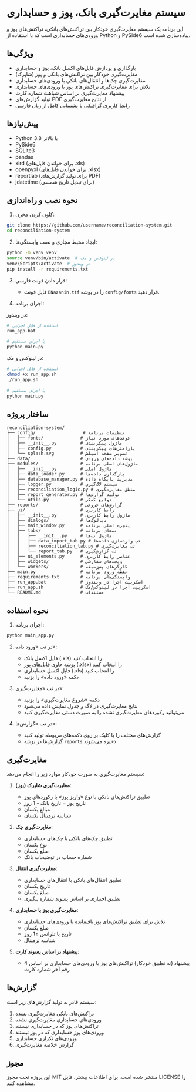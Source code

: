 # سیستم مغایرت‌گیری بانک، پوز و حسابداری

این برنامه یک سیستم مغایرت‌گیری خودکار بین تراکنش‌های بانکی، تراکنش‌های پوز و ورودی‌های حسابداری است که با استفاده از Python و PySide6 پیاده‌سازی شده است.

## ویژگی‌ها

- بارگذاری و پردازش فایل‌های اکسل بانک، پوز و حسابداری
- مغایرت‌گیری خودکار بین تراکنش‌های بانکی و پوز (شاپرک)
- مغایرت‌گیری چک‌ها و انتقال‌های بانکی با ورودی‌های حسابداری
- تلاش برای مغایرت‌گیری تراکنش‌های پوز با ورودی‌های حسابداری
- پیشنهاد مغایرت‌گیری بر اساس شباهت شماره کارت
- تولید گزارش‌های PDF از نتایج مغایرت‌گیری
- رابط کاربری گرافیکی با پشتیبانی کامل از زبان فارسی

## پیش‌نیازها

- Python 3.8 یا بالاتر
- PySide6
- SQLite3
- pandas
- xlrd (برای خواندن فایل‌های .xls)
- openpyxl (برای خواندن فایل‌های .xlsx)
- reportlab (برای تولید گزارش‌های PDF)
- jdatetime (برای تبدیل تاریخ شمسی)

## نحوه نصب و راه‌اندازی

1. کلون کردن مخزن:

```bash
git clone https://github.com/username/reconciliation-system.git
cd reconciliation-system
```

2. ایجاد محیط مجازی و نصب وابستگی‌ها:

```bash
python -m venv venv
source venv/bin/activate  # در لینوکس و مک
venv\Scripts\activate  # در ویندوز
pip install -r requirements.txt
```

3. قرار دادن فونت فارسی:
   - فایل فونت `BNazanin.ttf` را در پوشه `config/fonts` قرار دهید.

4. اجرای برنامه:

در ویندوز:
```bash
# استفاده از فایل اجرایی
run_app.bat

# یا اجرای مستقیم
python main.py
```

در لینوکس و مک:
```bash
# استفاده از فایل اجرایی
chmod +x run_app.sh
./run_app.sh

# یا اجرای مستقیم
python main.py
```

## ساختار پروژه

```
reconciliation-system/
├── config/                  # تنظیمات برنامه
│   ├── fonts/              # فونت‌های مورد نیاز
│   ├── __init__.py         # ماژول پیکربندی
│   ├── config.py           # پارامترهای پیکربندی
│   └── splash.svg          # تصویر صفحه اسپلش
├── data/                   # پوشه داده‌های ورودی
├── modules/                # ماژول‌های اصلی برنامه
│   ├── __init__.py         # ماژول اصلی
│   ├── data_loader.py      # بارگذاری داده‌ها
│   ├── database_manager.py # مدیریت پایگاه داده
│   ├── logger.py           # سیستم لاگ‌گیری
│   ├── reconciliation_logic.py # منطق مغایرت‌گیری
│   ├── report_generator.py # تولید گزارش‌ها
│   └── utils.py            # توابع کمکی
├── reports/                # گزارش‌های خروجی
├── ui/                     # رابط کاربری
│   ├── __init__.py         # ماژول رابط کاربری
│   ├── dialogs/            # دیالوگ‌ها
│   ├── main_window.py      # پنجره اصلی برنامه
│   ├── tabs/               # تب‌های برنامه
│   │   ├── __init__.py     # ماژول تب‌ها
│   │   ├── data_import_tab.py # تب واردسازی داده‌ها
│   │   ├── reconciliation_tab.py # تب مغایرت‌گیری
│   │   └── report_tab.py   # تب گزارش‌گیری
│   ├── ui_elements.py      # عناصر رابط کاربری
│   ├── widgets/            # ویجت‌های سفارشی
│   └── workers/            # کارگرهای پس‌زمینه
├── main.py                 # نقطه ورود برنامه
├── requirements.txt        # وابستگی‌های برنامه
├── run_app.bat             # اسکریپت اجرا در ویندوز
├── run_app.sh              # اسکریپت اجرا در لینوکس/مک
└── README.md               # مستندات
```

## نحوه استفاده

1. اجرای برنامه:

```bash
python main_app.py
```

2. در تب «ورود داده»:
   - فایل اکسل بانک (.xls) را انتخاب کنید
   - پوشه حاوی فایل‌های پوز (.xlsx) را انتخاب کنید
   - فایل اکسل حسابداری (.xls) را انتخاب کنید
   - دکمه «ورود داده» را بزنید

3. در تب «مغایرت‌گیری»:
   - دکمه «شروع مغایرت‌گیری» را بزنید
   - نتایج مغایرت‌گیری در لاگ و جدول نمایش داده می‌شود
   - می‌توانید رکوردهای مغایرت‌گیری نشده را به صورت دستی مغایرت‌گیری کنید

4. در تب «گزارش‌ها»:
   - گزارش‌های مختلف را با کلیک بر روی دکمه‌های مربوطه تولید کنید
   - گزارش‌ها در پوشه `reports` ذخیره می‌شوند

## مغایرت‌گیری

سیستم مغایرت‌گیری به صورت خودکار موارد زیر را انجام می‌دهد:

1. **مغایرت‌گیری شاپرک (پوز)**:
   - تطبیق تراکنش‌های بانکی با نوع «واریز پوز» با رکوردهای پوز
   - تاریخ پوز = تاریخ بانک - 1 روز
   - مبالغ یکسان
   - شناسه ترمینال یکسان

2. **مغایرت‌گیری چک**:
   - تطبیق چک‌های بانکی با چک‌های حسابداری
   - نوع یکسان
   - مبلغ یکسان
   - شماره حساب در توضیحات بانک

3. **مغایرت‌گیری انتقال**:
   - تطبیق انتقال‌های بانکی با انتقال‌های حسابداری
   - تاریخ یکسان
   - مبلغ یکسان
   - تطبیق اختیاری بر اساس پسوند شماره پیگیری

4. **مغایرت‌گیری پوز با حسابداری**:
   - تلاش برای تطبیق تراکنش‌های پوز باقیمانده با ورودی‌های حسابداری
   - مبلغ یکسان
   - تاریخ با تلرانس ±1 روز
   - شناسه ترمینال

5. **پیشنهاد بر اساس پسوند کارت**:
   - پیشنهاد (نه تطبیق خودکار) تراکنش‌های پوز با ورودی‌های حسابداری بر اساس 4 رقم آخر شماره کارت

## گزارش‌ها

سیستم قادر به تولید گزارش‌های زیر است:

1. تراکنش‌های بانکی مغایرت‌گیری نشده
2. ورودی‌های حسابداری مغایرت‌گیری نشده
3. تراکنش‌های پوز که در حسابداری نیستند
4. ورودی‌های پوز حسابداری که در پوز نیستند
5. ورودی‌های تکراری حسابداری
6. گزارش خلاصه مغایرت‌گیری

## مجوز

این پروژه تحت مجوز MIT منتشر شده است. برای اطلاعات بیشتر، فایل LICENSE را مشاهده کنید.